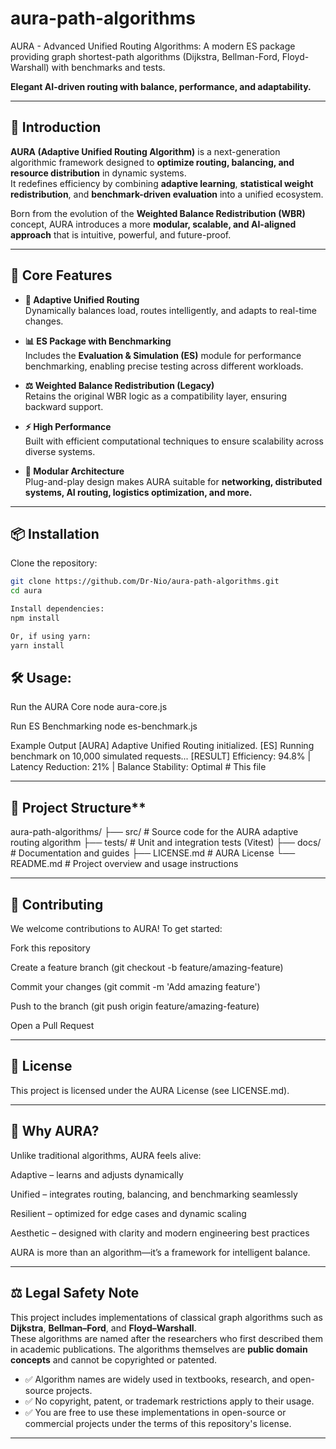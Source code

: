# aura-path-algorithms
 AURA - Advanced Unified Routing Algorithms: A modern ES package providing graph shortest-path algorithms (Dijkstra, Bellman-Ford, Floyd-Warshall) with benchmarks and tests.

**Elegant AI-driven routing with balance, performance, and adaptability.**

---

## 🌌 Introduction

**AURA (Adaptive Unified Routing Algorithm)** is a next-generation algorithmic framework designed to **optimize routing, balancing, and resource distribution** in dynamic systems.  
It redefines efficiency by combining **adaptive learning**, **statistical weight redistribution**, and **benchmark-driven evaluation** into a unified ecosystem.  

Born from the evolution of the **Weighted Balance Redistribution (WBR)** concept, AURA introduces a more **modular, scalable, and AI-aligned approach** that is intuitive, powerful, and future-proof.

---

## 🚀 Core Features

- **🔄 Adaptive Unified Routing**  
  Dynamically balances load, routes intelligently, and adapts to real-time changes.

- **📊 ES Package with Benchmarking**  
  Includes the **Evaluation & Simulation (ES)** module for performance benchmarking, enabling precise testing across different workloads.

- **⚖️ Weighted Balance Redistribution (Legacy)**  
  Retains the original WBR logic as a compatibility layer, ensuring backward support.

- **⚡ High Performance**  
  Built with efficient computational techniques to ensure scalability across diverse systems.

- **🧩 Modular Architecture**  
  Plug-and-play design makes AURA suitable for **networking, distributed systems, AI routing, logistics optimization, and more.**

---

## 📦 Installation

Clone the repository:

```bash
git clone https://github.com/Dr-Nio/aura-path-algorithms.git
cd aura

Install dependencies:
npm install

Or, if using yarn:
yarn install

```

## 🛠 Usage:
Run the AURA Core
node aura-core.js

Run ES Benchmarking
node es-benchmark.js

Example Output
[AURA] Adaptive Unified Routing initialized.
[ES] Running benchmark on 10,000 simulated requests...
[RESULT] Efficiency: 94.8% | Latency Reduction: 21% | Balance Stability: Optimal         # This file

---

## 📂 Project Structure**

aura-path-algorithms/
 ├── src/                 # Source code for the AURA adaptive routing algorithm
 ├── tests/               # Unit and integration tests (Vitest)
 ├── docs/                # Documentation and guides
 ├── LICENSE.md           # AURA License
 └── README.md            # Project overview and usage instructions

---

 ## 🤝 Contributing
 We welcome contributions to AURA!
To get started:

Fork this repository

Create a feature branch (git checkout -b feature/amazing-feature)

Commit your changes (git commit -m 'Add amazing feature')

Push to the branch (git push origin feature/amazing-feature)

Open a Pull Request

---

## 📜 License
This project is licensed under the AURA License (see LICENSE.md).

---

## 🌟 Why AURA?
Unlike traditional algorithms, AURA feels alive:

Adaptive – learns and adjusts dynamically

Unified – integrates routing, balancing, and benchmarking seamlessly

Resilient – optimized for edge cases and dynamic scaling

Aesthetic – designed with clarity and modern engineering best practices

AURA is more than an algorithm—it’s a framework for intelligent balance.

---

## ⚖️ Legal Safety Note

This project includes implementations of classical graph algorithms such as **Dijkstra**, **Bellman–Ford**, and **Floyd–Warshall**.  
These algorithms are named after the researchers who first described them in academic publications. The algorithms themselves are **public domain concepts** and cannot be copyrighted or patented.

- ✅ Algorithm names are widely used in textbooks, research, and open-source projects.  
- ✅ No copyright, patent, or trademark restrictions apply to their usage.  
- ✅ You are free to use these implementations in open-source or commercial projects under the terms of this repository's license.

---
